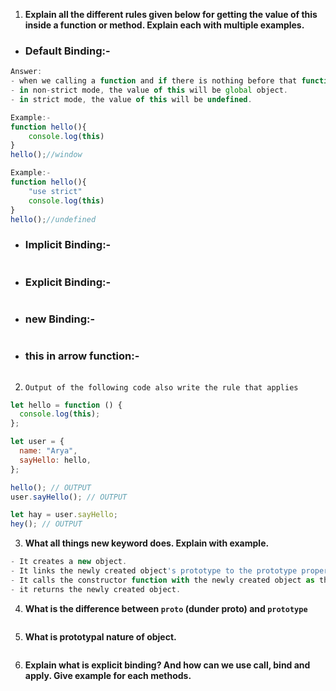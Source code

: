 1. **Explain all the different rules given below for getting the value of this inside a function or method. Explain each with multiple examples.**

- ### Default Binding:-

```js
Answer:
- when we calling a function and if there is nothing before that function then the value of this will be window.
- in non-strict mode, the value of this will be global object.
- in strict mode, the value of this will be undefined.

Example:-
function hello(){
    console.log(this)
}
hello();//window

Example:-
function hello(){
    "use strict"
    console.log(this)
}
hello();//undefined
```

- ### Implicit Binding:-

```js

```

- ### Explicit Binding:-

```js

```

- ### new Binding:-

```js

```

- ### this in arrow function:-

```js

```

2. `Output of the following code also write the rule that applies`

```js
let hello = function () {
  console.log(this);
};

let user = {
  name: "Arya",
  sayHello: hello,
};

hello(); // OUTPUT
user.sayHello(); // OUTPUT

let hay = user.sayHello;
hey(); // OUTPUT
```

3. **What all things new keyword does. Explain with example.**

```js
- It creates a new object.
- It links the newly created object's prototype to the prototype property of the constructor function.
- It calls the constructor function with the newly created object as the context (this).
- it returns the newly created object.
```

4. **What is the difference between `proto` (dunder proto) and `prototype`**

```js

```

5. **What is prototypal nature of object.**

```js

```

6. **Explain what is explicit binding? And how can we use call, bind and apply. Give example for each methods.**

```js

```
